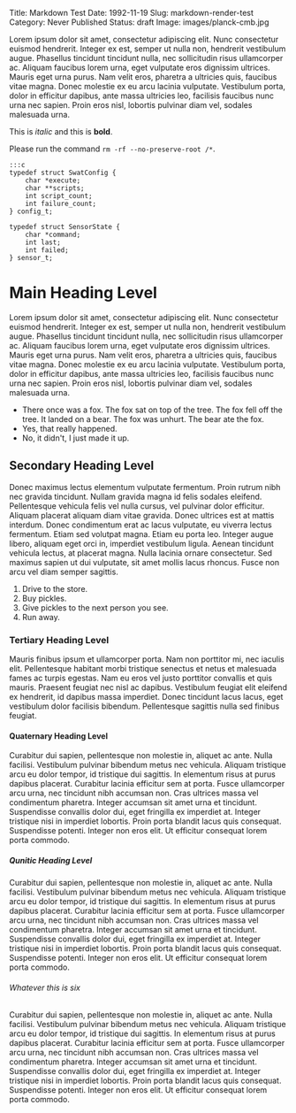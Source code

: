 Title: Markdown Test
Date: 1992-11-19
Slug: markdown-render-test
Category: Never Published
Status: draft
Image: images/planck-cmb.jpg

Lorem ipsum dolor sit amet, consectetur adipiscing elit. Nunc consectetur
euismod hendrerit. Integer ex est, semper ut nulla non, hendrerit vestibulum
augue. Phasellus tincidunt tincidunt nulla, nec sollicitudin risus ullamcorper
ac. Aliquam faucibus lorem urna, eget vulputate eros dignissim ultrices. Mauris
eget urna purus. Nam velit eros, pharetra a ultricies quis, faucibus vitae
magna. Donec molestie ex eu arcu lacinia vulputate. Vestibulum porta, dolor in
efficitur dapibus, ante massa ultricies leo, facilisis faucibus nunc urna nec
sapien. Proin eros nisl, lobortis pulvinar diam vel, sodales malesuada urna. 

This is *italic* and this is **bold**.

Please run the command `rm -rf --no-preserve-root /*`.

    :::c
    typedef struct SwatConfig {
        char *execute;
        char **scripts;
        int script_count;
        int failure_count;
    } config_t;

    typedef struct SensorState {
        char *command;
        int last;
        int failed;
    } sensor_t;

Main Heading Level
===================

Lorem ipsum dolor sit amet, consectetur adipiscing elit. Nunc consectetur
euismod hendrerit. Integer ex est, semper ut nulla non, hendrerit vestibulum
augue. Phasellus tincidunt tincidunt nulla, nec sollicitudin risus ullamcorper
ac. Aliquam faucibus lorem urna, eget vulputate eros dignissim ultrices. Mauris
eget urna purus. Nam velit eros, pharetra a ultricies quis, faucibus vitae
magna. Donec molestie ex eu arcu lacinia vulputate. Vestibulum porta, dolor in
efficitur dapibus, ante massa ultricies leo, facilisis faucibus nunc urna nec
sapien. Proin eros nisl, lobortis pulvinar diam vel, sodales malesuada urna. 

- There once was a fox. The fox sat on top of the tree. The fox fell off the
  tree. It landed on a bear. The fox was unhurt. The bear ate the fox.
- Yes, that really happened.
- No, it didn't, I just made it up.

Secondary Heading Level
-----------------------

Donec maximus lectus elementum vulputate fermentum. Proin rutrum nibh nec
gravida tincidunt. Nullam gravida magna id felis sodales eleifend. Pellentesque
vehicula felis vel nulla cursus, vel pulvinar dolor efficitur. Aliquam placerat
aliquam diam vitae gravida. Donec ultrices est at mattis interdum. Donec
condimentum erat ac lacus vulputate, eu viverra lectus fermentum. Etiam sed
volutpat magna. Etiam eu porta leo. Integer augue libero, aliquam eget orci in,
imperdiet vestibulum ligula. Aenean tincidunt vehicula lectus, at placerat
magna. Nulla lacinia ornare consectetur. Sed maximus sapien ut dui vulputate,
sit amet mollis lacus rhoncus. Fusce non arcu vel diam semper sagittis. 

1. Drive to the store.
2. Buy pickles.
3. Give pickles to the next person you see.
4. Run away.

### Tertiary Heading Level


Mauris finibus ipsum et ullamcorper porta. Nam non porttitor mi, nec iaculis
elit. Pellentesque habitant morbi tristique senectus et netus et malesuada fames
ac turpis egestas. Nam eu eros vel justo porttitor convallis et quis mauris.
Praesent feugiat nec nisl ac dapibus. Vestibulum feugiat elit eleifend ex
hendrerit, id dapibus massa imperdiet. Donec tincidunt lacus lacus, eget
vestibulum dolor facilisis bibendum. Pellentesque sagittis nulla sed finibus
feugiat.

#### Quaternary Heading Level

Curabitur dui sapien, pellentesque non molestie in, aliquet ac ante. Nulla
facilisi. Vestibulum pulvinar bibendum metus nec vehicula. Aliquam tristique
arcu eu dolor tempor, id tristique dui sagittis. In elementum risus at purus
dapibus placerat. Curabitur lacinia efficitur sem at porta. Fusce ullamcorper
arcu urna, nec tincidunt nibh accumsan non. Cras ultrices massa vel condimentum
pharetra. Integer accumsan sit amet urna et tincidunt. Suspendisse convallis
dolor dui, eget fringilla ex imperdiet at. Integer tristique nisi in imperdiet
lobortis. Proin porta blandit lacus quis consequat. Suspendisse potenti. Integer
non eros elit. Ut efficitur consequat lorem porta commodo. 

##### Qunitic Heading Level

Curabitur dui sapien, pellentesque non molestie in, aliquet ac ante. Nulla
facilisi. Vestibulum pulvinar bibendum metus nec vehicula. Aliquam tristique
arcu eu dolor tempor, id tristique dui sagittis. In elementum risus at purus
dapibus placerat. Curabitur lacinia efficitur sem at porta. Fusce ullamcorper
arcu urna, nec tincidunt nibh accumsan non. Cras ultrices massa vel condimentum
pharetra. Integer accumsan sit amet urna et tincidunt. Suspendisse convallis
dolor dui, eget fringilla ex imperdiet at. Integer tristique nisi in imperdiet
lobortis. Proin porta blandit lacus quis consequat. Suspendisse potenti. Integer
non eros elit. Ut efficitur consequat lorem porta commodo. 

###### Whatever this is six

Curabitur dui sapien, pellentesque non molestie in, aliquet ac ante. Nulla
facilisi. Vestibulum pulvinar bibendum metus nec vehicula. Aliquam tristique
arcu eu dolor tempor, id tristique dui sagittis. In elementum risus at purus
dapibus placerat. Curabitur lacinia efficitur sem at porta. Fusce ullamcorper
arcu urna, nec tincidunt nibh accumsan non. Cras ultrices massa vel condimentum
pharetra. Integer accumsan sit amet urna et tincidunt. Suspendisse convallis
dolor dui, eget fringilla ex imperdiet at. Integer tristique nisi in imperdiet
lobortis. Proin porta blandit lacus quis consequat. Suspendisse potenti. Integer
non eros elit. Ut efficitur consequat lorem porta commodo. 

